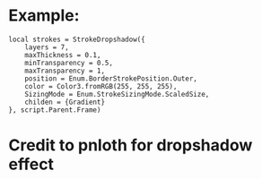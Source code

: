 # Example:
```luau
local strokes = StrokeDropshadow({
	layers = 7,
	maxThickness = 0.1,
	minTransparency = 0.5,
	maxTransparency = 1,
	position = Enum.BorderStrokePosition.Outer,
	color = Color3.fromRGB(255, 255, 255),
	SizingMode = Enum.StrokeSizingMode.ScaledSize,
	childen = {Gradient}
}, script.Parent.Frame)
```

# Credit to pnloth for dropshadow effect
